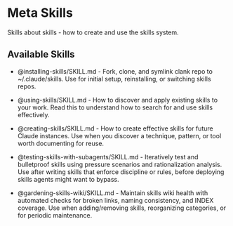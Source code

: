 # Meta Skills

Skills about skills - how to create and use the skills system.

## Available Skills

- @installing-skills/SKILL.md - Fork, clone, and symlink clank repo to ~/.claude/skills. Use for initial setup, reinstalling, or switching skills repos.

- @using-skills/SKILL.md - How to discover and apply existing skills to your work. Read this to understand how to search for and use skills effectively.

- @creating-skills/SKILL.md - How to create effective skills for future Claude instances. Use when you discover a technique, pattern, or tool worth documenting for reuse.

- @testing-skills-with-subagents/SKILL.md - Iteratively test and bulletproof skills using pressure scenarios and rationalization analysis. Use after writing skills that enforce discipline or rules, before deploying skills agents might want to bypass.

- @gardening-skills-wiki/SKILL.md - Maintain skills wiki health with automated checks for broken links, naming consistency, and INDEX coverage. Use when adding/removing skills, reorganizing categories, or for periodic maintenance.

